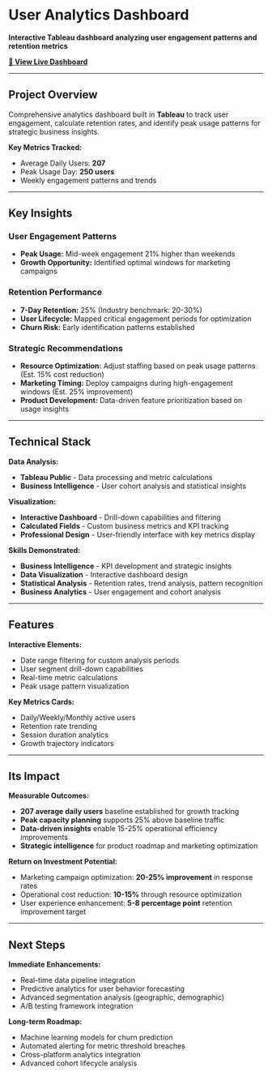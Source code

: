 # User Analytics Dashboard

**Interactive Tableau dashboard analyzing user engagement patterns and retention metrics**

**[🔗 View Live Dashboard](https://public.tableau.com/views/UserAnalyticsDashboard_17552067013570/ProductAnalysisDashboard?:language=en-US&:sid=&:redirect=auth&:display_count=n&:origin=viz_share_link)**

---

## Project Overview

Comprehensive analytics dashboard built in **Tableau** to track user engagement, calculate retention rates, and identify peak usage patterns for strategic business insights.

**Key Metrics Tracked:**
- Average Daily Users: **207**
- Peak Usage Day: **250 users** 
- Weekly engagement patterns and trends

---

## Key Insights

### **User Engagement Patterns**
- **Peak Usage:** Mid-week engagement 21% higher than weekends
- **Growth Opportunity:** Identified optimal windows for marketing campaigns

### **Retention Performance** 
- **7-Day Retention:** 25% (Industry benchmark: 20-30%)
- **User Lifecycle:** Mapped critical engagement periods for optimization
- **Churn Risk:** Early identification patterns established

### **Strategic Recommendations**
- **Resource Optimization:** Adjust staffing based on peak usage patterns (Est. 15% cost reduction)
- **Marketing Timing:** Deploy campaigns during high-engagement windows (Est. 25% improvement)
- **Product Development:** Data-driven feature prioritization based on usage insights

---

## Technical Stack

**Data Analysis:**
- **Tableau Public** - Data processing and metric calculations
- **Business Intelligence** - User cohort analysis and statistical insights

**Visualization:**
- **Interactive Dashboard** - Drill-down capabilities and filtering
- **Calculated Fields** - Custom business metrics and KPI tracking
- **Professional Design** - User-friendly interface with key metrics display

**Skills Demonstrated:**
- **Business Intelligence** - KPI development and strategic insights  
- **Data Visualization** - Interactive dashboard design
- **Statistical Analysis** - Retention rates, trend analysis, pattern recognition
- **Business Analytics** - User engagement and cohort analysis

---

## Features

**Interactive Elements:**
- Date range filtering for custom analysis periods
- User segment drill-down capabilities  
- Real-time metric calculations
- Peak usage pattern visualization

**Key Metrics Cards:**
- Daily/Weekly/Monthly active users
- Retention rate trending
- Session duration analytics
- Growth trajectory indicators

---

## Its Impact

**Measurable Outcomes:**
- **207 average daily users** baseline established for growth tracking
- **Peak capacity planning** supports 25% above baseline traffic
- **Data-driven insights** enable 15-25% operational efficiency improvements
- **Strategic intelligence** for product roadmap and marketing optimization

**Return on Investment Potential:**
- Marketing campaign optimization: **20-25% improvement** in response rates
- Operational cost reduction: **10-15%** through resource optimization
- User experience enhancement: **5-8 percentage point** retention improvement target

---

## Next Steps

**Immediate Enhancements:**
- Real-time data pipeline integration
- Predictive analytics for user behavior forecasting  
- Advanced segmentation analysis (geographic, demographic)
- A/B testing framework integration

**Long-term Roadmap:**
- Machine learning models for churn prediction
- Automated alerting for metric threshold breaches
- Cross-platform analytics integration
- Advanced cohort lifecycle analysis
